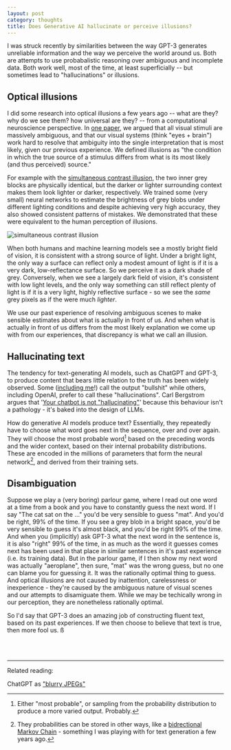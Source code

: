```yaml
---
layout: post
category: thoughts
title: Does Generative AI hallucinate or perceive illusions?
---
```


I was struck recently by similarities between the way GPT-3 generates unreliable information and the way we perceive the world around us. Both are attempts to use probabalistic reasoning over ambiguous and incomplete data. Both work well, most of the time, at least superficially -- but sometimes lead to "hallucinations" or illusions.

## Optical illusions 

I did some research into optical illusions a few years ago -- what are they? why do we see them? how universal are they? -- from a computational neuroscience perspective. 
In [one paper](https://journals.plos.org/ploscompbiol/article?id=10.1371/journal.pcbi.0030180), we argued that all visual stimuli are massively ambiguous, and that our visual systems (think "eyes + brain") work hard to resolve that ambiguity into the single interpretation that is most likely, given our previous experience. We defined illusions as "the condition in which the true source of a stimulus differs from what is its most likely (and thus perceived) source." 

For example with the [simultaneous contrast illusion](https://en.wikipedia.org/wiki/Contrast_effect), the two inner grey blocks are physically identical, but the darker or lighter surrounding context makes them look lighter or darker, respectively. We trained some (very small) neural networks to estimate the brightness of grey blobs under different lighting conditions and despite achieving very high accuracy, they also showed consistent patterns of mistakes. We demonstrated that these were equivalent to the human perception of illusions.

![simultaneous contrast illusion](https://en.wikipedia.org/wiki/File:Simultaneous_Contrast.svg)    

When both humans and machine learning models see a mostly bright field of vision, it is consistent with a strong source of light. Under a bright light, the only way a surface can reflect only a modest amount of light is if it is a very dark, low-reflectance surface. So we perceive it as a dark shade of grey. Conversely, when we see a largely dark field of vision, it's consistent with low light levels, and the only way something can still reflect plenty of light is if it is a very light, highly reflective surface - so we see the <i>same</i> grey pixels as if the were much <i>lighter</i>.

We use our past experience of resolving ambiguous scenes to make sensible estimates about what is actually in front of us. And when what is actually in front of us differs from the most likely explanation we come up with from our experiences, that discrepancy is what we call an illusion.

## Hallucinating text

The tendency for text-generating AI models, such as ChatGPT and GPT-3, to produce content that bears little relation to the truth has been widely observed. Some ([including me](https://dcorney.com/thoughts/2023/01/15/gpt3-considered-harmful.html)!) call the output "bullshit" while others, including OpenAI, prefer to call these "hallucinations". Carl Bergstrom argues that '[Your chatbot is not "hallucinating"](https://post.news/article/2Lr2DCy9lQz0pbzrVwrtgBD6I81)' because this behaviour isn't a pathology - it's baked into the design of LLMs. 

How do generative AI models produce text? Essentially, they repeatedly have to choose what word goes next in the sequence, over and over again. They will choose the most probable word[^2] based on the preceding words and the wider context, based on their internal probability distributions. These are encoded in the millions of parameters that form the neural network[^3], and derived from their training sets. 


## Disambiguation

Suppose we play a (very boring) parlour game, where I read out one word at a time from a book and you have to constantly guess the next word. If I say "The cat sat on the ..." you'd be very sensible to guess "mat". And you'd be right, 99% of the time. If you see a grey blob in a bright space, you'd be very sensible to guess it's almost black, and you'd be right 99% of the time. And when you (implicitly) ask GPT-3 what the next word in the sentence is, it is also "right" 99% of the time, in as much as the word it guesses comes next has been used in that place in similar sentences in it's past experience (i.e. its training data). But in the parlour game, if I then show my next word was actually "aeroplane", then sure, "mat" was the wrong guess, but no one can blame you for guessing it. It was the rationally optimal thing to guess. And optical illusions are not caused by inattention, carelessness or inexperience - they're caused by the ambiguous nature of visual scenes and our attempts to disamiguate them. While we may be techically wrong in our perception, they are nonetheless rationally optimal.

So I'd say that GPT-3 does an amazing job of constructing fluent text, based on its past experiences. If we then choose to believe that text is true, then more fool us.
ß

<br>
<br>


----

[^1]: Though Carl Bergstrom argues that '[Your chatbot is not "hallucinating"](https://post.news/article/2Lr2DCy9lQz0pbzrVwrtgBD6I81)' because it isn't a pathology - it's baked into the design of LLMs.



[^2]: Either "most probable", or sampling from the probability distribution to produce a more varied output. Probably.
[^3]: They probabilities can be stored in other ways, like a [bidrectional Markov Chain](https://dcorney.com/Posts/) - something I was playing with for text generation a few years ago.

Related reading:

ChatGPT as ["blurry JPEGs"](https://www.newyorker.com/tech/annals-of-technology/chatgpt-is-a-blurry-jpeg-of-the-web)

